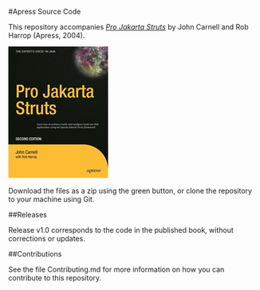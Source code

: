 #Apress Source Code

This repository accompanies [*Pro Jakarta Struts*](http://www.apress.com/9781590592281) by John Carnell and Rob Harrop (Apress, 2004).

![Cover image](9781590592281.jpg)

Download the files as a zip using the green button, or clone the repository to your machine using Git.

##Releases

Release v1.0 corresponds to the code in the published book, without corrections or updates.

##Contributions

See the file Contributing.md for more information on how you can contribute to this repository.
